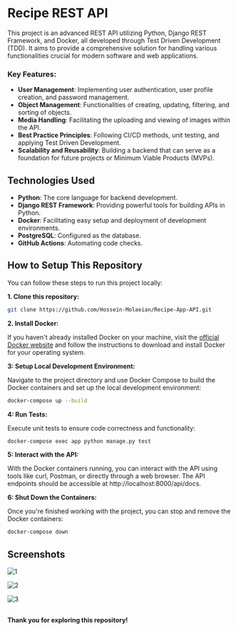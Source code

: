 # Recipe REST API

This project is an advanced REST API utilizing Python, Django REST Framework, and Docker, all developed through Test Driven Development (TDD). It aims to provide a comprehensive solution for handling various functionalities crucial for modern software and web applications.

### Key Features:

- **User Management**: Implementing user authentication, user profile creation, and password management.
- **Object Management**: Functionalities of creating, updating, filtering, and sorting of objects.
- **Media Handling**: Facilitating the uploading and viewing of images within the API.
- **Best Practice Principles**: Following CI/CD methods, unit testing, and applying Test Driven Development.
- **Scalability and Reusability**: Building a backend that can serve as a foundation for future projects or Minimum Viable Products (MVPs).

## Technologies Used

- **Python**: The core language for backend development.
- **Django REST Framework**: Providing powerful tools for building APIs in Python.
- **Docker**: Facilitating easy setup and deployment of development environments.
- **PostgreSQL**: Configured as the database.
- **GitHub Actions**: Automating code checks.

## How to Setup This Repository

You can follow these steps to run this project locally:

**1. Clone this repository:**
```bash
git clone https://github.com/Hossein-Molaeian/Recipe-App-API.git
```
**2. Install Docker:** <br>

If you haven't already installed Docker on your machine, visit the [official Docker website](https://www.docker.com/products/docker-desktop/) and follow the instructions to download and install Docker for your operating system.

**3: Setup Local Development Environment:** <br>

Navigate to the project directory and use Docker Compose to build the Docker containers and set up the local development environment:
```bash
docker-compose up --build
```
**4: Run Tests:** <br>

Execute unit tests to ensure code correctness and functionality:
```bash
docker-compose exec app python manage.py test
```
**5: Interact with the API:** <br>

With the Docker containers running, you can interact with the API using tools like curl, Postman, or directly through a web browser. The API endpoints should be accessible at http://localhost:8000/api/docs.

**6: Shut Down the Containers:** <br>

Once you're finished working with the project, you can stop and remove the Docker containers:
```bash
docker-compose down
```
## Screenshots

![1](https://github.com/Hossein-Molaeian/Recipe-App-API/assets/96408257/273deb4e-ea37-464d-a98d-3107bd4aa26f)


![2](https://github.com/Hossein-Molaeian/Recipe-App-API/assets/96408257/c34ffb41-4c8c-4df2-a20f-ebcb7a053813)


![3](https://github.com/Hossein-Molaeian/Recipe-App-API/assets/96408257/68beaabb-118f-4f09-bf41-6be5d4193e1a)


##

**Thank you for exploring this repository!**
